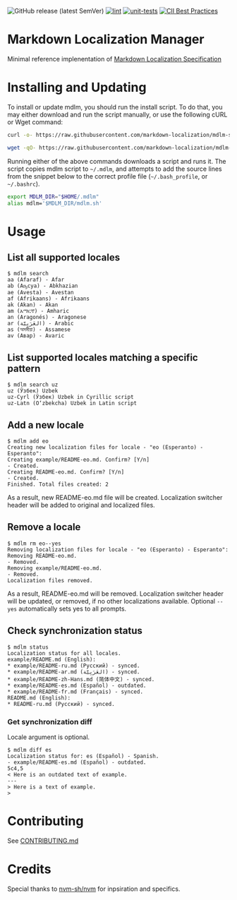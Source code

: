 ![GitHub release (latest SemVer)](https://img.shields.io/github/v/release/markdown-localization/mdlm-sh)
[![lint](https://github.com/markdown-localization/mdlm-sh/workflows/lint/badge.svg)](https://github.com/markdown-localization/mdlm-sh/actions?query=workflow:lint)
[![unit-tests](https://github.com/voitau/mdlm-sh/workflows/unit-tests/badge.svg)](https://github.com/markdown-localization/mdlm-sh/actions?query=workflow:unit-tests)
[![CII Best Practices](https://bestpractices.coreinfrastructure.org/projects/3814/badge)](https://bestpractices.coreinfrastructure.org/projects/3814)

# Markdown Localization Manager

Minimal reference implenentation of [Markdown Localization Specification](https://github.com/markdown-localization/markdown-localization-spec)

# Installing and Updating

To install or update mdlm, you should run the install script. To do that, you may either download and run the script manually, or use the following cURL or Wget command:
```sh
curl -o- https://raw.githubusercontent.com/markdown-localization/mdlm-sh/v0.0.11/install.sh | bash
```
```sh
wget -qO- https://raw.githubusercontent.com/markdown-localization/mdlm-sh/v0.0.11/install.sh | bash
```
Running either of the above commands downloads a script and runs it. The script copies mdlm script to `~/.mdlm`, and attempts to add the source lines from the snippet below to the correct profile file (`~/.bash_profile`, or `~/.bashrc`).

```sh
export MDLM_DIR="$HOME/.mdlm"
alias mdlm='$MDLM_DIR/mdlm.sh'
```

# Usage

## List all supported locales

```
$ mdlm search
aa (Afaraf) - Afar
ab (Аҧсуа) - Abkhazian
ae (Avesta) - Avestan
af (Afrikaans) - Afrikaans
ak (Akan) - Akan
am (አማርኛ) - Amharic
an (Aragonés) - Aragonese
ar (العَرَبِيَّة) - Arabic
as (অসমীয়া) - Assamese
av (Авар) - Avaric
```

## List supported locales matching a specific pattern

```
$ mdlm search uz
uz (Ўзбек) Uzbek
uz-Cyrl (Ўзбек) Uzbek in Cyrillic script
uz-Latn (O‘zbekcha) Uzbek in Latin script
```

## Add a new locale

```
$ mdlm add eo
Creating new localization files for locale - "eo (Esperanto) - Esperanto":
Creating example/README-eo.md. Confirm? [Y/n] 
- Created.
Creating README-eo.md. Confirm? [Y/n] 
- Created.
Finished. Total files created: 2
```

As a result, new README-eo.md file will be created. Localization switcher header will be added to original and localized files.

## Remove a locale

```
$ mdlm rm eo--yes
Removing localization files for locale - "eo (Esperanto) - Esperanto":
Removing README-eo.md.
- Removed.
Removing example/README-eo.md.
- Removed.
Localization files removed.
```

As a result, README-eo.md will be removed. Localization switcher header will be updated, or removed, if no other localizations available. Optional `--yes` automatically sets yes to all prompts. 

## Check synchronization status

```
$ mdlm status
Localization status for all locales.
example/README.md (English):
* example/README-ru.md (Русский) - synced.
* example/README-ar.md (العَرَبِيَّة) - synced.
* example/README-zh-Hans.md (简体中文) - synced.
* example/README-es.md (Español) - outdated.
* example/README-fr.md (Français) - synced.
README.md (English):
* README-ru.md (Русский) - synced.
```

### Get synchronization diff

Locale argument is optional.
```
$ mdlm diff es
Localization status for: es (Español) - Spanish.
- example/README-es.md (Español) - outdated.
5c4,5
< Here is an outdated text of example.
---
> Here is a text of example.
> 
```

# Contributing

See [CONTRIBUTING.md](CONTRIBUTING.md)

# Credits

Special thanks to [nvm-sh/nvm](https://github.com/nvm-sh/nvm) for inpsiration and specifics.